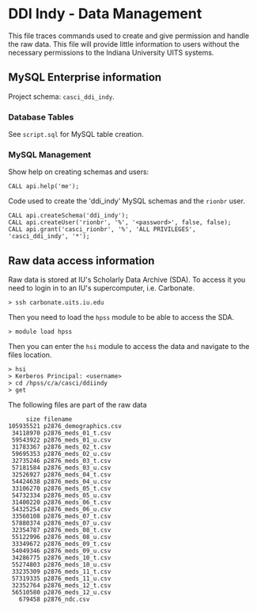 # DDI Indy - Data Management

This file traces commands used to create and give permission and handle the raw data.
This file will provide little information to users without the necessary permissions to the Indiana University UITS systems.


## MySQL Enterprise information


Project schema: `casci_ddi_indy`.


### Database Tables

See `script.sql` for MySQL table creation.


### MySQL Management


Show help on creating schemas and users:

```
CALL api.help('me');
```

Code used to create the 'ddi_indy' MySQL schemas and the `rionbr` user.

```
CALL api.createSchema('ddi_indy');
CALL api.createUser('rionbr', '%', '<password>', false, false);
CALL api.grant('casci_rionbr', '%', 'ALL PRIVILEGES', 'casci_ddi_indy', '*');
```


## Raw data access information

Raw data is stored at IU's Scholarly Data Archive (SDA).
To access it you need to login in to an IU's supercomputer, i.e. Carbonate.

`> ssh carbonate.uits.iu.edu`

Then you need to load the `hpss` module to be able to access the SDA.

`> module load hpss`

Then you can enter the `hsi` module to access the data and navigate to the files location.

```
> hsi
> Kerberos Principal: <username>
> cd /hpss/c/a/casci/ddiindy
> get
```

The following files are part of the raw data

```
     size filename
105935521 p2876_demographics.csv
 34118970 p2876_meds_01_t.csv
 59543922 p2876_meds_01_u.csv
 31783367 p2876_meds_02_t.csv
 59695353 p2876_meds_02_u.csv
 32735246 p2876_meds_03_t.csv
 57181584 p2876_meds_03_u.csv
 32526927 p2876_meds_04_t.csv
 54424638 p2876_meds_04_u.csv
 33106270 p2876_meds_05_t.csv
 54732334 p2876_meds_05_u.csv
 31400220 p2876_meds_06_t.csv
 54325254 p2876_meds_06_u.csv
 33560108 p2876_meds_07_t.csv
 57880374 p2876_meds_07_u.csv
 32354787 p2876_meds_08_t.csv
 55122996 p2876_meds_08_u.csv
 33349672 p2876_meds_09_t.csv
 54049346 p2876_meds_09_u.csv
 34286775 p2876_meds_10_t.csv
 55274803 p2876_meds_10_u.csv
 33235309 p2876_meds_11_t.csv
 57319335 p2876_meds_11_u.csv
 32352764 p2876_meds_12_t.csv
 56510580 p2876_meds_12_u.csv
   679458 p2876_ndc.csv
```
